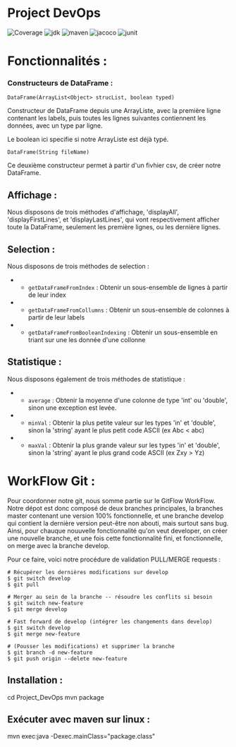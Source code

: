 # Project DevOps

![Coverage](https://img.shields.io/badge/Coverage-97%25-green)
![jdk](https://img.shields.io/badge/jdk-17.0.1.12-blue)
![maven](https://img.shields.io/badge/maven-4.0.0-blue)
![jacoco](https://img.shields.io/badge/jacoco-0.8.2-blue)
![junit](https://img.shields.io/badge/junit-3.8.1-blue)

# Fonctionnalités :

### Constructeurs de DataFrame :

```DataFrame(ArrayList<Object> strucList, boolean typed)```

Constructeur de DataFrame depuis une ArrayListe, avec la première ligne contenant les labels, puis toutes les lignes suivantes contiennent les données, avec un type par ligne.

Le boolean ici specifie si notre ArrayListe est déjà typé.


```DataFrame(String fileName)```

Ce deuxième constructeur permet à partir d'un fivhier csv, de créer notre DataFrame.

## Affichage :

Nous disposons de trois méthodes d'affichage, 'displayAll', 'displayFirstLines', et 'displayLastLines', qui vont respectivement afficher toute la DataFrame, seulement les première lignes, ou les dernière lignes.

## Selection :

Nous disposons de trois méthodes de selection :
*   - ```getDataFrameFromIndex``` : Obtenir un sous-ensemble de lignes à partir de leur index
*    - ```getDataFrameFromCollumns``` : Obtenir un sous-ensemble de colonnes  à partir de leur labels
*    - ```getDataFrameFromBooleanIndexing``` : Obtenir un sous-ensemble en triant sur une les donnée d'une collonne

## Statistique :

Nous disposons également de trois méthodes de statistique :
*    - ```average``` : Obtenir la moyenne d'une colonne de type 'int' ou 'double', sinon une exception est levée.
*    - ```minVal``` : Obtenir la plus petite valeur sur les types 'in' et 'double', sinon la 'string' ayant le plus petit code ASCII (ex Abc < abc)
*    - ```maxVal``` : Obtenir la plus grande valeur sur les types 'in' et 'double', sinon la 'string' ayant le plus grand code ASCII (ex Zxy > Yz)

# WorkFlow Git :

Pour coordonner notre git, nous somme partie sur le GitFlow WorkFlow. Notre dépot est donc composé de deux branches principales, la branches master contenant une version 100% fonctionnelle, et une branche develop qui contient la dernière version peut-être non abouti, mais surtout sans bug. Ainsi, pour chauque nouuvelle fonctionnalité qu'on veut developer, on créer une nouvelle branche, et une fois cette fonctionnalité fini, et fonctionnelle, on merge avec la branche develop.

Pour ce faire, voici notre procédure de validation PULL/MERGE requests :

```
# Récupérer les dernières modifications sur develop
$ git switch develop
$ git pull 

# Merger au sein de la branche -- résoudre les conflits si besoin
$ git switch new-feature
$ git merge develop

# Fast forward de develop (intégrer les changements dans develop)
$ git switch develop
$ git merge new-feature

# (Pousser les modifications) et supprimer la branche
$ git branch -d new-feature
$ git push origin --delete new-feature

``` 

## Installation :
cd Project_DevOps
mvn package




## Exécuter avec maven sur linux :

mvn exec:java -Dexec.mainClass="package.class"
